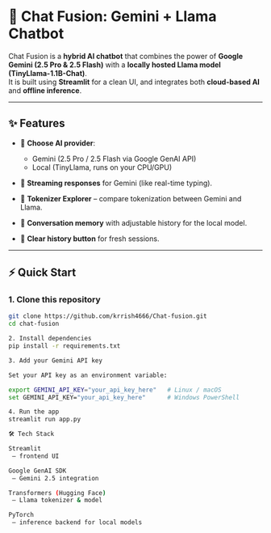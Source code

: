 # 🤖 Chat Fusion: Gemini + Llama Chatbot

Chat Fusion is a **hybrid AI chatbot** that combines the power of **Google Gemini (2.5 Pro & 2.5 Flash)** with a **locally hosted Llama model (TinyLlama-1.1B-Chat)**.  
It is built using **Streamlit** for a clean UI, and integrates both **cloud-based AI** and **offline inference**.

---

## ✨ Features
- 🔹 **Choose AI provider**:  
  - Gemini (2.5 Pro / 2.5 Flash via Google GenAI API)  
  - Local (TinyLlama, runs on your CPU/GPU)  

- 🔹 **Streaming responses** for Gemini (like real-time typing).  
- 🔹 **Tokenizer Explorer** – compare tokenization between Gemini and Llama.  
- 🔹 **Conversation memory** with adjustable history for the local model.  
- 🔹 **Clear history button** for fresh sessions.  

---

## ⚡ Quick Start

### 1. Clone this repository
```bash
git clone https://github.com/krrish4666/Chat-fusion.git
cd chat-fusion

2. Install dependencies
pip install -r requirements.txt

3. Add your Gemini API key

Set your API key as an environment variable:

export GEMINI_API_KEY="your_api_key_here"   # Linux / macOS
set GEMINI_API_KEY="your_api_key_here"      # Windows PowerShell

4. Run the app
streamlit run app.py

🛠️ Tech Stack

Streamlit
 – frontend UI

Google GenAI SDK
 – Gemini 2.5 integration

Transformers (Hugging Face)
 – Llama tokenizer & model

PyTorch
 – inference backend for local models

